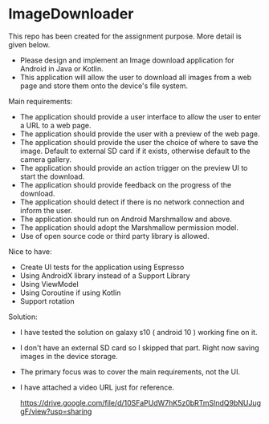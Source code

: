# ImageDownloader

This repo has been created for the assignment purpose. More detail is given below.

- Please design and implement an Image download application for Android in Java or Kotlin.
- This application will allow the user to download all images from a web page and store them onto the device's file system.

Main requirements:
 - The application should provide a user interface to allow the user to enter a URL to a web page.
 - The application should provide the user with a preview of the web page.
 - The application should provide the user the choice of where to save the image. Default to external SD card if it exists, otherwise default to the camera
   gallery.
 - The application should provide an action trigger on the preview UI to start the download.
 - The application should provide feedback on the progress of the download.
 - The application should detect if there is no network connection and inform the user.
 - The application should run on Android Marshmallow and above.
 - The application should adopt the Marshmallow permission model.
 - Use of open source code or third party library is allowed.

Nice to have:
 - Create UI tests for the application using Espresso
 - Using AndroidX library instead of a Support Library
 - Using ViewModel
 - Using Coroutine if using Kotlin
 - Support rotation
 
 
 Solution:
  - I have tested the solution on galaxy s10 ( android 10 ) working fine on it. 
  - I don't have an external SD card so I skipped that part. Right now saving images in the device storage.
  - The primary focus was to cover the main requirements, not the UI.
  - I have attached a video URL just for reference. 
  
    https://drive.google.com/file/d/10SFaPUdW7hK5z0bRTmSlndQ9bNUJuggF/view?usp=sharing
